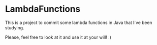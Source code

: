 # LambdaFunctions

This is a project to commit some lambda functions in Java that I've been studying. 

Please, feel free to look at it and use it at your will! :)